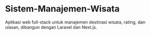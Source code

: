 # Sistem-Manajemen-Wisata
Aplikasi web full-stack untuk manajemen destinasi wisata, rating, dan ulasan, dibangun dengan Laravel dan Next.js.
